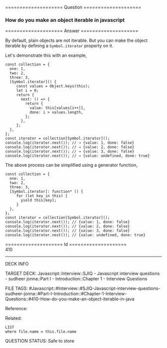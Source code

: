 ==================== Question ====================  

### How do you make an object iterable in javascript  

==================== Answer ====================  

By default, plain objects are not iterable. But you can make the object iterable by defining a `Symbol.iterator` property on it.

Let's demonstrate this with an example,

<!-- codeblock-start -->
<pre><code class="hljs language-javascript"><span class="hljs-keyword">const</span> collection = {
  <span class="hljs-attr">one</span>: <span class="hljs-number">1</span>,
  <span class="hljs-attr">two</span>: <span class="hljs-number">2</span>,
  <span class="hljs-attr">three</span>: <span class="hljs-number">3</span>,
  [<span class="hljs-title class_">Symbol</span>.<span class="hljs-property">iterator</span>]() {
     <span class="hljs-keyword">const</span> values = <span class="hljs-title class_">Object</span>.<span class="hljs-title function_">keys</span>(<span class="hljs-variable language_">this</span>);
     <span class="hljs-keyword">let</span> i = <span class="hljs-number">0</span>;
     <span class="hljs-keyword">return</span> {
       <span class="hljs-attr">next</span>: <span class="hljs-function">() =></span> {
         <span class="hljs-keyword">return</span> {
           <span class="hljs-attr">value</span>: <span class="hljs-variable language_">this</span>[values[i++]],
           <span class="hljs-attr">done</span>: i > values.<span class="hljs-property">length</span>,
         };
       },
     };
  },
};
<span class="hljs-keyword">const</span> iterator = collection[<span class="hljs-title class_">Symbol</span>.<span class="hljs-property">iterator</span>]();
<span class="hljs-variable language_">console</span>.<span class="hljs-title function_">log</span>(iterator.<span class="hljs-title function_">next</span>()); <span class="hljs-comment">// → {value: 1, done: false}</span>
<span class="hljs-variable language_">console</span>.<span class="hljs-title function_">log</span>(iterator.<span class="hljs-title function_">next</span>()); <span class="hljs-comment">// → {value: 2, done: false}</span>
<span class="hljs-variable language_">console</span>.<span class="hljs-title function_">log</span>(iterator.<span class="hljs-title function_">next</span>()); <span class="hljs-comment">// → {value: 3, done: false}</span>
<span class="hljs-variable language_">console</span>.<span class="hljs-title function_">log</span>(iterator.<span class="hljs-title function_">next</span>()); <span class="hljs-comment">// → {value: undefined, done: true}</span>
</code></pre>
<!-- codeblock-end -->

The above process can be simplified using a generator function,

<!-- codeblock-start -->
<pre><code class="hljs language-javascript"><span class="hljs-keyword">const</span> collection = {
  <span class="hljs-attr">one</span>: <span class="hljs-number">1</span>,
  <span class="hljs-attr">two</span>: <span class="hljs-number">2</span>,
  <span class="hljs-attr">three</span>: <span class="hljs-number">3</span>,
  [<span class="hljs-title class_">Symbol</span>.<span class="hljs-property">iterator</span>]: <span class="hljs-keyword">function</span>* () {
     <span class="hljs-keyword">for</span> (<span class="hljs-keyword">let</span> key <span class="hljs-keyword">in</span> <span class="hljs-variable language_">this</span>) {
       <span class="hljs-keyword">yield</span> <span class="hljs-variable language_">this</span>[key];
     }
  },
};
<span class="hljs-keyword">const</span> iterator = collection[<span class="hljs-title class_">Symbol</span>.<span class="hljs-property">iterator</span>]();
<span class="hljs-variable language_">console</span>.<span class="hljs-title function_">log</span>(iterator.<span class="hljs-title function_">next</span>()); <span class="hljs-comment">// {value: 1, done: false}</span>
<span class="hljs-variable language_">console</span>.<span class="hljs-title function_">log</span>(iterator.<span class="hljs-title function_">next</span>()); <span class="hljs-comment">// {value: 2, done: false}</span>
<span class="hljs-variable language_">console</span>.<span class="hljs-title function_">log</span>(iterator.<span class="hljs-title function_">next</span>()); <span class="hljs-comment">// {value: 3, done: false}</span>
<span class="hljs-variable language_">console</span>.<span class="hljs-title function_">log</span>(iterator.<span class="hljs-title function_">next</span>()); <span class="hljs-comment">// {value: undefined, done: true}</span>
</code></pre>
<!-- codeblock-end -->

==================== Id ====================  
410

---

DECK INFO

TARGET DECK: Javascript::Interview::SJIQ - Javascript interview questions - sudheer jonna::Part I - Introduction::Chapter 1 - Interview Questions

FILE TAGS: #Javascript::#Interview::#SJIQ-Javascript-interview-questions-sudheer-jonna::#Part-I-Introduction::#Chapter-1-Interview-Questions::#410-How-do-you-make-an-object-iterable-in-java

Reference:

Related:

```dataview
LIST
where file.name = this.file.name
```

QUESTION STATUS: Safe to store
